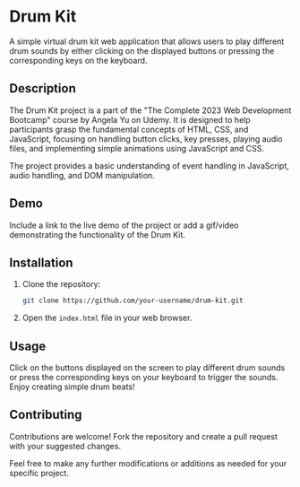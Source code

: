 # Drum Kit

A simple virtual drum kit web application that allows users to play different drum sounds by either clicking on the displayed buttons or pressing the corresponding keys on the keyboard.

## Description

The Drum Kit project is a part of the "The Complete 2023 Web Development Bootcamp" course by Angela Yu on Udemy. It is designed to help participants grasp the fundamental concepts of HTML, CSS, and JavaScript, focusing on handling button clicks, key presses, playing audio files, and implementing simple animations using JavaScript and CSS.

The project provides a basic understanding of event handling in JavaScript, audio handling, and DOM manipulation.

## Demo

Include a link to the live demo of the project or add a gif/video demonstrating the functionality of the Drum Kit.

## Installation

1. Clone the repository:

   ```bash
   git clone https://github.com/your-username/drum-kit.git
   ```

2. Open the `index.html` file in your web browser.

## Usage

Click on the buttons displayed on the screen to play different drum sounds or press the corresponding keys on your keyboard to trigger the sounds. Enjoy creating simple drum beats!

## Contributing

Contributions are welcome! Fork the repository and create a pull request with your suggested changes.

Feel free to make any further modifications or additions as needed for your specific project.
